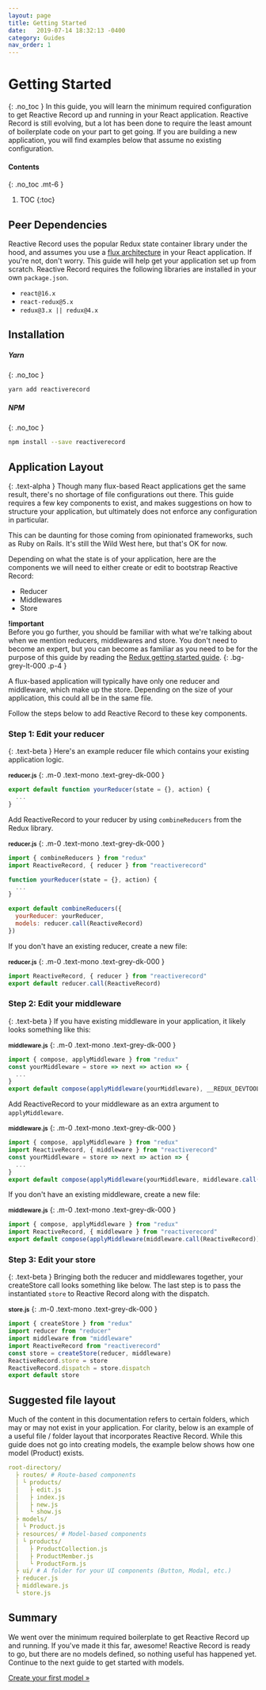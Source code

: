 ```yaml
---
layout: page
title: Getting Started
date:   2019-07-14 18:32:13 -0400
category: Guides
nav_order: 1
---
```

# Getting Started
{: .no_toc }
In this guide, you will learn the minimum required configuration to get Reactive Record up and running in your React application. Reactive Record is still evolving, but a lot has been done to require the least amount of boilerplate code on your part to get going. If you are building a new application, you will find examples below that assume no existing configuration.

#### Contents
{: .no_toc .mt-6 }
1. TOC
{:toc}

## Peer Dependencies
Reactive Record uses the popular Redux state container library under the hood, and assumes you use a <a href="https://facebook.github.io/flux/" target="_blank" rel="noreferrer noopener nofollow">flux architecture</a> in your React application. If you're not, don't worry. This guide will help get your application set up from scratch. Reactive Record requires the following libraries are installed in your own `package.json`.

- `react@16.x`
- `react-redux@5.x`
- `redux@3.x || redux@4.x`

## Installation
##### Yarn
{: .no_toc }
```bash
yarn add reactiverecord
```
##### NPM
{: .no_toc }
```bash
npm install --save reactiverecord
```

## Application Layout
{: .text-alpha }
Though many flux-based React applications get the same result, there's no shortage of file configurations out there. This guide requires a few key components to exist, and makes suggestions on how to structure your application, but ultimately does not enforce any configuration in particular.

This can be daunting for those coming from opinionated frameworks, such as Ruby on Rails. It's still the Wild West here, but that's OK for now.

Depending on what the state is of your application, here are the components we will need to either create or edit to bootstrap Reactive Record:
- Reducer
- Middlewares
- Store

<strong class="text-mono text-red-100">!important</strong><br> Before you go further, you should be familiar with what we're talking about when we mention reducers, middlewares and store. You don't need to become an expert, but you can become as familiar as you need to be for the purpose of this guide by reading the <a href="https://redux.js.org/introduction/getting-started" target="_blank" rel="noreferrer noopener nofollow">Redux getting started guide</a>.
{: .bg-grey-lt-000 .p-4 }

A flux-based application will typically have only one reducer and middleware, which make up the store. Depending on the size of your application, this could all be in the same file.

Follow the steps below to add Reactive Record to these key components.

### Step 1: Edit your reducer
{: .text-beta }
Here's an example reducer file which contains your existing application logic.

**<small>reducer.js</small>**
{: .m-0 .text-mono .text-grey-dk-000 }
```javascript
export default function yourReducer(state = {}, action) {
  ...
}
```
Add ReactiveRecord to your reducer by using `combineReducers` from the Redux library.

**<small>reducer.js</small>**
{: .m-0 .text-mono .text-grey-dk-000 }
```javascript
import { combineReducers } from "redux"
import ReactiveRecord, { reducer } from "reactiverecord"

function yourReducer(state = {}, action) {
  ...
}

export default combineReducers({
  yourReducer: yourReducer,
  models: reducer.call(ReactiveRecord)
})
```

If you don't have an existing reducer, create a new file:

**<small>reducer.js</small>**
{: .m-0 .text-mono .text-grey-dk-000 }
```javascript
import ReactiveRecord, { reducer } from "reactiverecord"
export default reducer.call(ReactiveRecord)
```

### Step 2: Edit your middleware
{: .text-beta }
If you have existing middleware in your application, it likely looks something like this:

**<small>middleware.js</small>**
{: .m-0 .text-mono .text-grey-dk-000 }
```javascript
import { compose, applyMiddleware } from "redux"
const yourMiddleware = store => next => action => {
  ...
}
export default compose(applyMiddleware(yourMiddleware), __REDUX_DEVTOOLS_EXTENSION__)
```
Add ReactiveRecord to your middleware as an extra argument to `applyMiddleware`.

**<small>middleware.js</small>**
{: .m-0 .text-mono .text-grey-dk-000 }
```javascript
import { compose, applyMiddleware } from "redux"
import ReactiveRecord, { middleware } from "reactiverecord"
const yourMiddleware = store => next => action => {
  ...
}
export default compose(applyMiddleware(yourMiddleware, middleware.call(ReactiveRecord)), __REDUX_DEVTOOLS_EXTENSION__)
```
If you don't have an existing middleware, create a new file:

**<small>middleware.js</small>**
{: .m-0 .text-mono .text-grey-dk-000 }
```javascript
import { compose, applyMiddleware } from "redux"
import ReactiveRecord, { middleware } from "reactiverecord"
export default compose(applyMiddleware(middleware.call(ReactiveRecord)), __REDUX_DEVTOOLS_EXTENSION__)
```

### Step 3: Edit your store
{: .text-beta }
Bringing both the reducer and middlewares together, your createStore call looks something like below. The last step is to pass the instantiated `store` to Reactive Record along with the dispatch.

**<small>store.js</small>**
{: .m-0 .text-mono .text-grey-dk-000 }
```javascript
import { createStore } from "redux"
import reducer from "reducer"
import middleware from "middleware"
import ReactiveRecord from "reactiverecord"
const store = createStore(reducer, middleware)
ReactiveRecord.store = store
ReactiveRecord.dispatch = store.dispatch
export default store
```

## Suggested file layout
Much of the content in this documentation refers to certain folders, which may or may not exist in your application. For clarity, below is an example of a useful file / folder layout that incorporates Reactive Record. While this guide does not go into creating models, the example below shows how one model (Product) exists.

```yaml
root-directory/
  ├ routes/ # Route-based components
  │ └ products/
  │   ├ edit.js
  │   ├ index.js
  │   ├ new.js
  │   └ show.js
  ├ models/
  │ └ Product.js
  ├ resources/ # Model-based components
  │ └ products/
  │   ├ ProductCollection.js
  │   ├ ProductMember.js
  │   └ ProductForm.js
  ├ ui/ # A folder for your UI components (Button, Modal, etc.)
  ├ reducer.js
  ├ middleware.js
  └ store.js
```

## Summary
We went over the minimum required boilerplate to get Reactive Record up and running. If you've made it this far, awesome! Reactive Record is ready to go, but there are no models defined, so nothing useful has happened yet. Continue to the next guide to get started with models.

<div class="text-center mt-7">
  <a class="btn" href="{% post_url guides/2019-07-16-using-models %}">
    Create your first model &raquo;
  </a>
</div>
